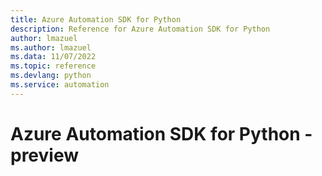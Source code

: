 ```yaml
---
title: Azure Automation SDK for Python
description: Reference for Azure Automation SDK for Python
author: lmazuel
ms.author: lmazuel
ms.data: 11/07/2022
ms.topic: reference
ms.devlang: python
ms.service: automation
---
```

# Azure Automation SDK for Python - preview

